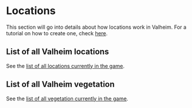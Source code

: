 ﻿# Locations
This section will go into details about how locations work in Valheim. For a tutorial on how to create one, check [here](../../tutorials/locations.md).

## List of all Valheim locations
See the [list of all locations currently in the game](location-list.md).

## List of all Valheim vegetation
See the [list of all vegetation currently in the game](vegetation-list.md).
